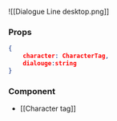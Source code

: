 ![[Dialogue Line desktop.png]]
 
### Props
```json
{
	character: CharacterTag,
	dialouge:string
}
```

### Component
- [[Character tag]]
